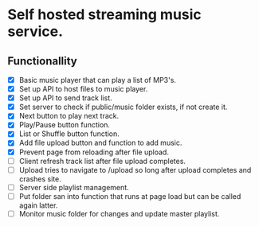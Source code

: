 # Self hosted streaming music service.

## Functionallity
- [X] Basic music player that can play a list of MP3's.
- [X] Set up API to host files to music player.
- [X] Set up API to send track list.
- [X] Set server to check if public/music folder exists, if not create it.
- [X] Next button to play next track.
- [X] Play/Pause button function.
- [X] List or Shuffle button function.
- [X] Add file upload button and function to add music.
- [X] Prevent page from reloading after file upload.
- [ ] Client refresh track list after file upload completes.
- [ ] Upload tries to navigate to /upload so long after upload completes and crashes site.
- [ ] Server side playlist management.
- [ ] Put folder san into function that runs at page load but can be called again latter.
- [ ] Monitor music folder for changes and update master playlist.